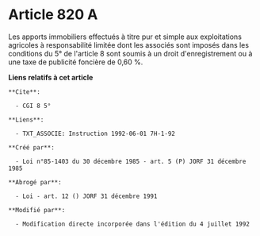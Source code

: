 # Article 820 A

Les apports immobiliers effectués à titre pur et simple aux exploitations agricoles à responsabilité limitée dont les
associés sont imposés dans les conditions du 5° de l'article 8 sont soumis à un droit d'enregistrement ou à une taxe de
publicité foncière de 0,60 %.

**Liens relatifs à cet article**

	**Cite**:

	  - CGI 8 5°

	**Liens**:

	  - TXT_ASSOCIE: Instruction 1992-06-01 7H-1-92

	**Créé par**:

	  - Loi n°85-1403 du 30 décembre 1985 - art. 5 (P) JORF 31 décembre 1985

	**Abrogé par**:

	  - Loi - art. 12 () JORF 31 décembre 1991

	**Modifié par**:

	  - Modification directe incorporée dans l'édition du 4 juillet 1992
